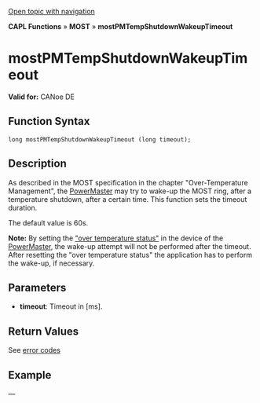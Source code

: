 [Open topic with navigation](../../../../../CANoeDEFamily.htm#Topics/CAPLFunctions/MOST/Functions/CAPLfunctionMOSTPMTempShutdownWakeupTimeout.md)

**CAPL Functions** » **MOST** » **mostPMTempShutdownWakeupTimeout**

# mostPMTempShutdownWakeupTimeout

**Valid for:** CANoe DE

## Function Syntax

```plaintext
long mostPMTempShutdownWakeupTimeout (long timeout);
```

## Description

As described in the MOST specification in the chapter "Over-Temperature Management", the [PowerMaster](../../../CANoeCANalyzer/MOST/MOSTSimulationApplicationSocketPowerMaster.md) may try to wake-up the MOST ring, after a temperature shutdown, after a certain time. This function sets the timeout duration.

The default value is 60s.

**Note:** By setting the ["over temperature status"](CAPLfunctionMOSTPMSetOverTemperature.md) in the device of the [PowerMaster](../../../CANoeCANalyzer/MOST/MOSTSimulationApplicationSocketPowerMaster.md), the wake-up attempt will not be performed after the timeout. After resetting the "over temperature status" the application has to perform the wake-up, if necessary.

## Parameters

- **timeout**: Timeout in [ms].

## Return Values

See [error codes](../CAPLfunctionsMOSTErrorCodes.md)

## Example

—

